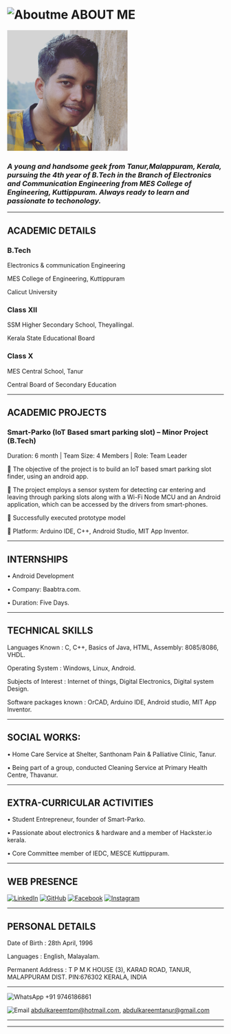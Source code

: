 # ![Aboutme](http://www.iconninja.com/ico/64/person-592524.ico) ABOUT ME

<img src="IMG_20170301_114734_588.jpg" height="280" width="280">

###  _A young and handsome geek from Tanur,Malappuram, Kerala, pursuing the 4th year of B.Tech in the Branch of Electronics and Communication  Engineering from MES College of Engineering, Kuttippuram. Always ready to learn and passionate to techonology._

---

## ACADEMIC DETAILS


### B.Tech

  Electronics & communication Engineering
  
  MES College of Engineering, Kuttippuram
  
  Calicut University
  

### Class XII	

  SSM Higher Secondary School, Theyallingal.
  
  Kerala State Educational Board


### Class X	

MES Central School, Tanur

Central Board of Secondary Education


----


## ACADEMIC PROJECTS

### Smart-Parko (IoT Based smart parking slot) – Minor Project (B.Tech)
 
 Duration: 6 month | Team Size: 4 Members | Role: Team Leader
  
  	The objective of the project is to build an IoT based smart parking slot finder, using an android app.
  
  	The project employs a sensor system for detecting car entering and leaving through parking slots along with a Wi-Fi Node MCU and 	an Android application, which can be accessed by the drivers from smart-phones. 
  
  	Successfully executed prototype model
  
  	Platform: Arduino IDE, C++, Android Studio, MIT App Inventor.
  
  
 ----
 

## INTERNSHIPS

   • Android Development
    
   • Company: Baabtra.com.
    
   • Duration:  Five Days.
    
----
    

## TECHNICAL SKILLS

  Languages Known	: C, C++, Basics of Java, HTML, Assembly: 8085/8086, VHDL.
  
  Operating System	: Windows, Linux, Android.
  
  Subjects of Interest	: Internet of things, Digital Electronics, Digital system Design.
  
  Software packages known	: OrCAD, Arduino IDE, Android studio, MIT App Inventor.
  
  
  ----
  
## SOCIAL WORKS:
 
  •	 Home Care Service at Shelter, Santhonam Pain & Palliative Clinic, Tanur. 
  
  •	 Being part of a group, conducted Cleaning Service at Primary Health Centre, Thavanur. 
  
  -----
  

## EXTRA-CURRICULAR ACTIVITIES

  •	Student Entrepreneur, founder of Smart-Parko. 
  
  •	Passionate about electronics & hardware and a member of Hackster.io kerala. 
  
  •	Core Committee member of IEDC, MESCE Kuttippuram.
  
  
  ----
	

## WEB PRESENCE
   [![LinkedIn](http://www.iconninja.com/ico/64/linkedin-604289.ico)](https://www.linkedin.com/in/abdulkareem-tpm-9873b6108/) [![GitHub](https://cdn4.iconfinder.com/data/icons/miu-gloss-social/60/github-64.png)](http://tpmabdulkareem.github.io) [![Facebook](https://cdn4.iconfinder.com/data/icons/miu-gloss-social/60/facebook-64.png)](http://www.facebook.com/abdul.kareem2) [![Instagram](https://cdn4.iconfinder.com/data/icons/miu-gloss-social/60/instagram-64.png)](https://www.instagram.com/abdulkareemtpm)
   
----	
	
## PERSONAL DETAILS
  Date of Birth	: 28th April, 1996
  
  Languages	: English, Malayalam.
  
  Permanent Address 	: T P M K HOUSE (3), 
                         KARAD ROAD, TANUR, 
			 MALAPPURAM DIST. PIN:676302
		         KERALA, INDIA
			 

---


 ![WhatsApp](https://cdn4.iconfinder.com/data/icons/miu-gloss-social/60/whatsapp-64.png) +91 9746186861
   
   
 ![Email](http://www.iconninja.com/ico/64/web-live-hotmail-metro-371648.ico)   		abdulkareemtpm@hotmail.com, abdulkareemtanur@gmail.com

----

----
